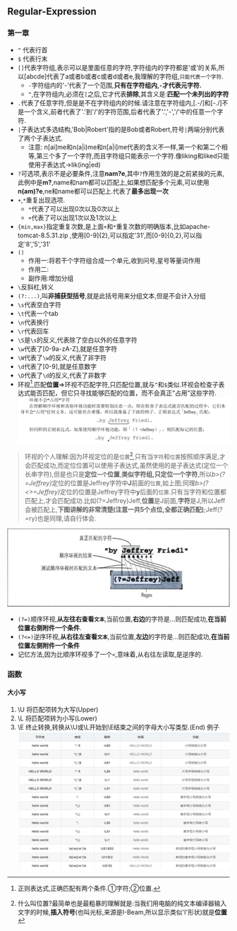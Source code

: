 ## Regular-Expression  

### 第一章
* `^` 代表行首
* `$` 代表行末
* `[]`代表字符组,表示可以是里面任意的字符,字符组内的字符都是'或'的关系,所以[abcde]代表了a或者b或者c或者d或者e,我理解的字符组,`只能代表一个字符`.
  * `-`字符组内的'-'代表了一个范围,<b>只有在字符组内,`-`才代表元字符.</b>
  * `^`,在字符组内,必须在`[`之后,它才代表<b>排除</b>,其含义是:<b>匹配一个未列出的字符</b>
* `.`代表了任意字符,但是是不在字符组内的时候.请注意在字符组内,[.-/]和[-./]不是一个含义,前者代表了'.'到'/'的字符范围,后者代表了'.','-','/'中的任意一个字符.
* `|`子表达式多选结构,'Bob|Robert'指的是Bob或者Robert,符号`|`两端分别代表了两个子表达式.
  * 注意: n[ai]me和n(a|i)me和n[a|i]me代表的含义不一样,第一个和第二个相等,第三个多了一个字符,而且字符组只能表示一个字符.像liking和liked只能使用子表达式->lik(ing|ed)
* `?`可选项,表示不是必要条件,注意<b>nam?e</b>,其中`?`作用生效的是之前紧挨的元素,此例中是<b>m?</b>,name和nam都可以匹配上,如果想匹配多个元素,可以使用<b>n(am)?e</b>,ne和name都可以匹配上.代表了<b>最多出现一次</b>
* `+`,`*`重复出现选项.
  * `*`代表了可以出现0次以及0次以上
  * `+`代表了可以出现1次以及1次以上
* `{min,max}`指定重复次数,是上面`+`和`*`重复次数的明确版本,比如apache-tomcat-8.5.31.zip ,使用[0-9]{2},可以指定'31',而[0-9]{0,2},可以指定'8','5','31'
* `()`
  * 作用一:将若干个字符组合成一个单元,收到问号,星号等量词作用
  * 作用二:
  * 副作用:增加分组
* `\`反斜杠,转义
* `(?:...)`,叫<b>非捕获型括号</b>,就是此括号用来分组文本,但是不会计入分组
* `\s`代表空白字符
* `\t`代表一个tab
* `\n`代表换行
* `\r`代表回车
* `\S`是`\s`的反义,代表除了空白以外的任意字符
* `\w`代表了[0-9a-zA-Z],就是任意字符
* `\W`代表了`\w`的反义,代表了非字符
* `\d`代表了[0-9],就是任意数字
* `\D`代表了`\d`的反义,代表了非数字
* 环视[^1],匹配<b>位置</b>=>环视不匹配字符,只匹配位置,就与`^`和`$`类似.环视会检查子表达式能否匹配，但它只寻找能够匹配的位置，而不会真正“占用”这些字符.
![roundsee](../../Images/programming/RegularExpression/regex_roundsee.png)
> 环视的个人理解:因为环视定位的是`位置`[^2],只有当`字符`和`位置`按照顺序满足,才会匹配成功,而定位位置可以使用子表达式,虽然使用的是子表达式(定位一个长串字符),但是也只是**定位`一个`位置**,**类似字符组,只定位一个字符**,所以<i>b>(?=Jeffrey)</b></i>定位的位置是Jeffrey字符中**J**前面的`位置`,如上图;同理<i>b>(?<>=Jeffrey)</b></i>定位的位置是Jeffrey字符中**y**后面的`位置`.只有当字符和位置都匹配上,才会匹配成功.比如(?=Jeffrey)Jeff,**位置**是J前面,**字符**是J,所以Jeff会被匹配上,**下图讲解的非常清楚(注意一共5个点位,全都正确匹配)**;Jeff(?=ry)也是同理,请自行体会.

![roundsee](../../Images/programming/RegularExpression/roundsee_pos.png)
  * `(?=)`顺序环视,<b>从左往右查看`文本`</b>,当前位置,<b>右边</b>的字符是...则匹配成功,<b>在当前位置右侧附件一个条件</b>.
  * `(?<=)`逆序环视,<b>从右往左查看`文本`</b>,当前位置,<b>左边</b>的字符是...则匹配成功,<b>在当前位置左侧附件一个条件</b>
  * 记忆方法,因为比顺序环视多了一个`<`,意味着,从右往左读取,是逆序的.


### 函数
#### 大小写
1. \U 将匹配项转为大写(Upper)
2. \L 将匹配项转为小写(Lower)
3. \E 终止转换,转换从\U或\L开始到\E结束之间的字母大小写类型.(End)
例子
![大小写例子](../../Images/programming/RegularExpression/正则大小写.png)

[^1]:正则表达式,正确匹配有两个条件.①字符;②位置.
[^2]:什么叫位置?最简单也是最粗暴的理解就是:当我们用电脑的纯文本编译器输入文字的时候,**插入符号**(也叫光标,来源是I-Beam,所以显示类似'I'形状)就是**位置**